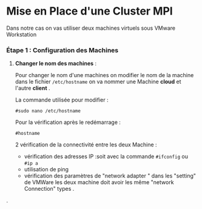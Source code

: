 # Mise en Place d'une Cluster MPI

Dans notre cas on vas utiliser deux machines virtuels  sous VMware Workstation 



### Étape 1 : Configuration des Machines 

1. **Changer le nom des machines**  :

   Pour changer le nom d'une machines on modifier le nom de la machine dans le fichier `/etc/hostname` on va nommer une Machine **cloud** et l'autre **client** .

   La commande utilisée pour modifier  :

   `#sudo nano /etc/hostname`

   Pour la vérification après le redémarrage :

   `#hostname` 

   2 vérification de la connectivité entre les deux Machine :

   - vérification des adresses IP :soit avec la commande `#ifconfig` ou `#ip a`
   - utilisation de ping 
   - vérification des paramètres de "network adapter " dans les "setting" de VMWare les deux machine doit avoir les même "network Connection" types .

.

